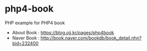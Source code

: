 # php4-book
PHP example for PHP4 book

* About Book : https://blog.ojj.kr/pages/php4book
* Naver Book : http://book.naver.com/bookdb/book_detail.nhn?bid=232400
